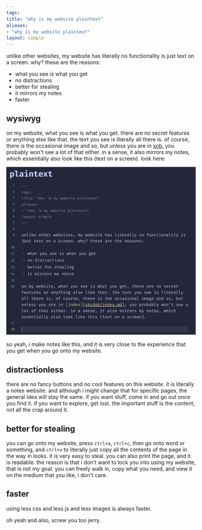 ```yaml
---
tags: 
title: "why is my website plaintext"
aliases:
- "why is my website plaintext"
layout: simple
---
```


unlike other websites, my website has literally no functionality is just text on a screen. why? these are the reasons:

- what you see is what you get
- no distractions
- better for stealing
- it mirrors my notes
- faster

## wysiwyg

on my website, what you see is what you get. there are no secret features or anything else like that. the text you see is literally all there is. of course, there is the occasional image and so, but unless you are in [xob](xob.md), you probably won't see a lot of that either. in a sense, it also mirrors my notes, which essentially also look like this (text on a screen). look here:

![](assets/similarities.png)

so yeah, i make notes like this, and it is very close to the experience that you get when you go onto my website.

## distractionless

there are no fancy buttons and no cool features on this website. it is literally a notes website. and although i might change that for specific pages, the general idea will stay the same. if you want stuff, come in and go out once you find it. if you want to explore, get lost. the important stuff is the content, not all the crap around it.

## better for stealing

you can go onto my website, press `ctrl+a`, `ctrl+c`, then go onto word or something, and `ctrl+v` to literally just copy all the contents of the page in the way in looks. it is very easy to steal. you can also print the page, and it is readable. the reason is that i don't want to lock you into using my website, that is not my goal. you can freely walk in, copy what you need, and view it on the medium that you like, i don't care.

## faster

using less css and less js and less images is always faster.

oh yeah and also, screw you too jerry.